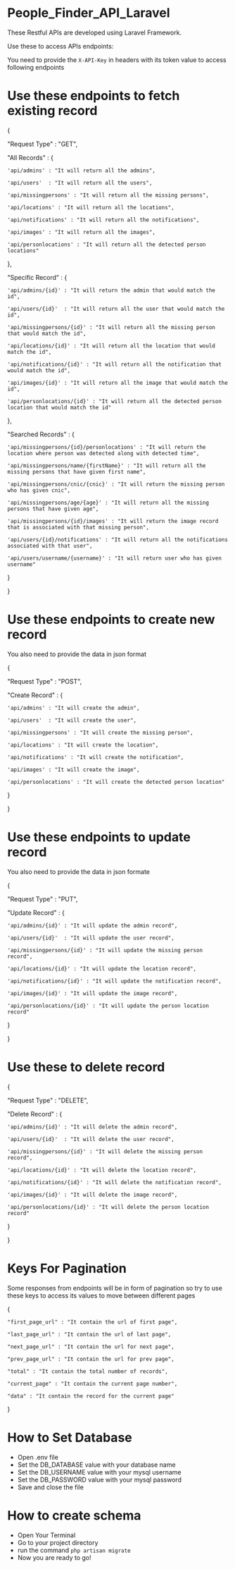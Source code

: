 # People_Finder_API_Laravel

These Restful APIs are developed using Laravel Framework.

Use these to access APIs endpoints:

You need to provide the ```X-API-Key``` in headers with its token value to access following endpoints


# Use these endpoints to fetch existing record

{

  "Request Type" : "GET",
  
  "All Records" : {
  
    'api/admins' : "It will return all the admins",
    
    'api/users'  : "It will return all the users",
    
    'api/missingpersons' : "It will return all the missing persons",
    
    'api/locations' : "It will return all the locations",
    
    'api/notifications' : "It will return all the notifications",
    
    'api/images' : "It will return all the images",
    
    'api/personlocations' : "It will return all the detected person locations"
    
  },
  
  "Specific Record" : {
  
    'api/admins/{id}' : "It will return the admin that would match the id",
    
    'api/users/{id}'  : "It will return all the user that would match the id",
    
    'api/missingpersons/{id}' : "It will return all the missing person that would match the id",
    
    'api/locations/{id}' : "It will return all the location that would match the id",
    
    'api/notifications/{id}' : "It will return all the notification that would match the id",
    
    'api/images/{id}' : "It will return all the image that would match the id",
    
    'api/personlocations/{id}' : "It will return all the detected person location that would match the id"
    
  },
  
  "Searched Records" : {
  
    'api/missingpersons/{id}/personlocations' : "It will return the location where person was detected along with detected time",
    
    'api/missingpersons/name/{firstName}' : "It will return all the missing persons that have given first name",
    
    'api/missingpersons/cnic/{cnic}' : "It will return the missing person who has given cnic",
    
    'api/missingpersons/age/{age}' : "It will return all the missing persons that have given age",
    
    'api/missingpersons/{id}/images' : "It will return the image record that is associated with that missing person",
    
    'api/users/{id}/notifications' : "It will return all the notifications associated with that user",
    
    'api/users/username/{username}' : "It will return user who has given username"
    
  } 
  
}


# Use these endpoints to create new record
You also need to provide the data in json format

{

  "Request Type" : "POST",
  
  "Create Record" : {
  
    'api/admins' : "It will create the admin",
    
    'api/users'  : "It will create the user",
    
    'api/missingpersons' : "It will create the missing person",
    
    'api/locations' : "It will create the location",
    
    'api/notifications' : "It will create the notification",
    
    'api/images' : "It will create the image",
    
    'api/personlocations' : "It will create the detected person location"
    
  }
  
}



# Use these endpoints to update record
You also need to provide the data in json formate

{

  "Request Type" : "PUT",
  
  "Update Record" : {
  
    'api/admins/{id}' : "It will update the admin record",
    
    'api/users/{id}'  : "It will update the user record",
    
    'api/missingpersons/{id}' : "It will update the missing person record",
    
    'api/locations/{id}' : "It will update the location record",
    
    'api/notifications/{id}' : "It will update the notification record",
    
    'api/images/{id}' : "It will update the image record",
    
    'api/personlocations/{id}' : "It will update the person location record"
    
  }
  
}



# Use these to delete record

{

  "Request Type" : "DELETE",  
  
  "Delete Record" : {
  
    'api/admins/{id}' : "It will delete the admin record",
    
    'api/users/{id}'  : "It will delete the user record",
    
    'api/missingpersons/{id}' : "It will delete the missing person record",
    
    'api/locations/{id}' : "It will delete the location record",
    
    'api/notifications/{id}' : "It will delete the notification record",
    
    'api/images/{id}' : "It will delete the image record",
    
    'api/personlocations/{id}' : "It will delete the person location record"
    
  }
  
}



# Keys For Pagination
Some responses from endpoints will be in form of pagination so try to use these keys to access its values to move between different pages

{
    
    "first_page_url" : "It contain the url of first page",
    
    "last_page_url" : "It contain the url of last page",
    
    "next_page_url" : "It contain the url for next page",
    
    "prev_page_url" : "It contain the url for prev page",
    
    "total" : "It contain the total number of records",
    
    "current_page" : "It contain the current page number",
    
    "data" : "It contain the record for the current page"

}

# How to Set Database

- Open .env file
- Set the DB_DATABASE value with your database name
- Set the DB_USERNAME value with your mysql username
- Set the DB_PASSWORD value with your mysql password
- Save and close the file

# How to create schema

- Open Your Terminal
- Go to your project directory
- run the command ```php artisan migrate```
- Now you are ready to go!

